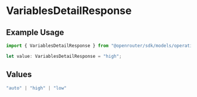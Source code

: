 # VariablesDetailResponse

## Example Usage

```typescript
import { VariablesDetailResponse } from "@openrouter/sdk/models/operations";

let value: VariablesDetailResponse = "high";
```

## Values

```typescript
"auto" | "high" | "low"
```